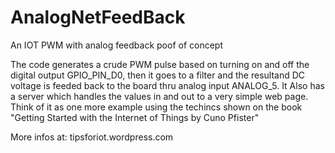 # AnalogNetFeedBack
An IOT PWM with analog feedback poof of concept

The code generates a crude PWM pulse based on turning on and off the digital output GPIO_PIN_D0, then it goes to a filter and the resultand DC voltage is feeded back to the board thru analog input ANALOG_5.
It Also has a server which handles the values in and out to a very simple web page.
Think of it as one more example using the techincs shown on the book "Getting Started with the Internet of Things by Cuno Pfister"

More infos at: tipsforiot.wordpress.com

